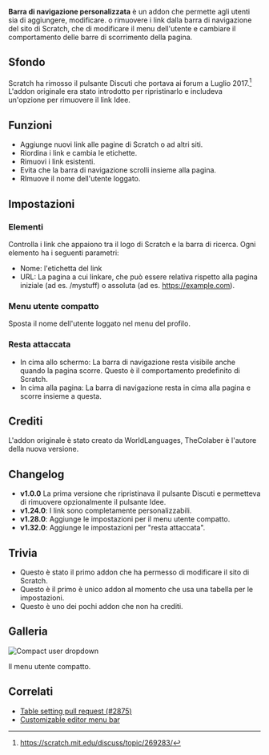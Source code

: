 ---
---

**Barra di navigazione personalizzata** è un addon che permette agli utenti sia di aggiungere, modificare. o rimuovere i link dalla barra di navigazione del sito di Scratch, che di modificare il menu dell'utente e cambiare il comportamento delle barre di scorrimento della pagina.

## Sfondo

Scratch ha rimosso il pulsante Discuti che portava ai forum a Luglio 2017.[^1] L'addon originale era stato introdotto per ripristinarlo e includeva un'opzione per rimuovere il link Idee.

## Funzioni

- Aggiunge nuovi link alle pagine di Scratch o ad altri siti.
- Riordina i link e cambia le etichette.
- Rimuovi i link esistenti.
- Evita che la barra di navigazione scrolli insieme alla pagina.
- RImuove il nome dell'utente loggato.

## Impostazioni

### Elementi

Controlla i link che appaiono tra il logo di Scratch e la barra di ricerca. Ogni elemento ha i seguenti parametri:

- Nome: l'etichetta del link
- URL: La pagina a cui linkare, che può essere relativa rispetto alla pagina iniziale (ad es. /mystuff) o assoluta (ad es. https://example.com).

### Menu utente compatto

Sposta il nome dell'utente loggato nel menu del profilo.

### Resta attaccata

- In cima allo schermo: La barra di navigazione resta visibile anche quando la pagina scorre. Questo è il comportamento predefinito di Scratch.
- In cima alla pagina: La barra di navigazione resta in cima alla pagina e scorre insieme a questa.

## Crediti

L'addon originale è stato creato da WorldLanguages, TheColaber è l'autore della nuova versione.

## Changelog

- **v1.0.0** La prima versione che ripristinava il pulsante Discuti e permetteva di rimuovere opzionalmente il pulsante Idee.
- **v1.24.0**: I link sono completamente personalizzabili.
- **v1.28.0**: Aggiunge le impostazioni per il menu utente compatto.
- **v1.32.0**: Aggiunge le impostazioni per "resta attaccata".

## Trivia

- Questo è stato il primo addon che ha permesso di modificare il sito di Scratch.
- Questo è il primo è unico addon al momento che usa una tabella per le impostazioni.
- Questo è uno dei pochi addon che non ha crediti.

## Galleria

![Compact user dropdown](/assets/img/addons/docs/compact-nav-dropdown.png)

Il menu utente compatto.

## Correlati

- [Table setting pull request (#2875)](https://github.com/ScratchAddons/ScratchAddons/pull/2875)
- [Customizable editor menu bar](https://scratch.mit.edu/scratch-addons-extension/settings#addon-custom-menu-bar)

[^1]: https://scratch.mit.edu/discuss/topic/269283/
